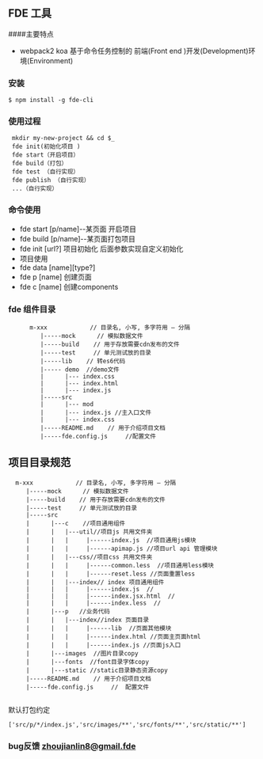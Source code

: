 ## FDE 工具
####主要特点
* webpack2 koa 基于命令任务控制的 前端(Front end )开发(Development)环境(Environment)


### 安装

```
$ npm install -g fde-cli

```
### 使用过程

`````
 mkdir my-new-project && cd $_
 fde init(初始化项目 )
 fde start（开启项目）
 fde build（打包）
 fde test （自行实现）
 fde publish （自行实现）
 ...（自行实现）
`````


### 命令使用
* fde start [p/name]--某页面 开启项目
* fde build [p/name]--某页面打包项目
* fde init [url?] 项目初始化 后面参数实现自定义初始化
* 项目使用
* fde data [name][type?]
* fde p [name] 创建页面
* fde c [name]  创建components


### fde 组件目录

```
      m-xxx            // 目录名, 小写, 多字符用 – 分隔
         |-----mock      // 模拟数据文件
         |-----build    // 用于存放需要cdn发布的文件
         |-----test     // 单元测试放的目录
         |-----lib    // 转es6代码
         |----- demo  //demo文件
         |      |--- index.css
         |      |--- index.html
         |      |--- index.js
         |-----src
         |      |--- mod
         |      |--- index.js //主入口文件
         |      |--- index.css
         |-----README.md    // 用于介绍项目文档
         |-----fde.config.js     //配置文件
```



## 项目目录规范

```
  m-xxx            // 目录名, 小写, 多字符用 – 分隔
     |-----mock      // 模拟数据文件
     |-----build    // 用于存放需要cdn发布的文件
     |-----test     // 单元测试放的目录
     |-----src
     |      |---c    //项目通用组件
     |      |   |---util//项目js 共用文件夹
     |      |   |     |------index.js  //项目通用js模块
     |      |   |     |------apimap.js //项目url api 管理模块
     |      |   |---css//项目css 共用文件夹
     |      |   |     |------common.less  //项目通用less模块
     |      |   |     |------reset.less //页面重置less
     |      |   |---index// index 项目通用组件
     |      |   |     |------index.js  //
     |      |   |     |------index.jsx.html  //
     |      |   |     |------index.less  //
     |      |---p   //业务代码
     |      |   |---index//index 页面目录
     |      |   |     |------lib  //页面其他模块
     |      |   |     |------index.html //页面主页面html
     |      |   |     |------index.js //页面js入口
     |      |---images  //图片目录copy
     |      |---fonts  //font目录字体copy   
     |      |---static //static目录静态资源copy
     |-----README.md    // 用于介绍项目文档
     |-----fde.config.js     //  配置文件
   
```
默认打包约定

````
['src/p/*/index.js','src/images/**','src/fonts/**','src/static/**']
````

### bug反馈 zhoujianlin8@gmail.fde

